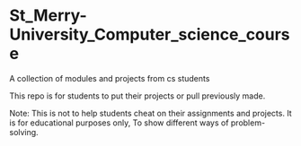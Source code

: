 # St_Merry-University_Computer_science_course
A collection of modules and projects from cs students


This repo is for students to put their projects or pull previously made.

Note: This is not to help students cheat on their assignments and projects.
It is for educational purposes only, To show different ways of problem-solving.
